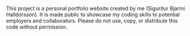 This project is a personal portfolio website created by me (Sigurður Bjarmi Halldórsson). 
It is made public to showcase my coding skills to potential employers and collaborators. 
Please do not use, copy, or distribute this code without permission.

